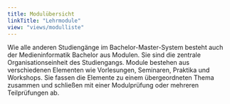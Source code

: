 ```yaml
---
title: Modulübersicht
linkTitle: "Lehrmodule"
view: "views/modulliste"
---
```


Wie alle anderen Studiengänge im Bachelor-Master-System besteht auch der Medieninformatik Bachelor aus Modulen. Sie sind die zentrale Organisationseinheit des Studiengangs. Module bestehen aus verschiedenen Elementen wie Vorlesungen, Seminaren, Praktika und Workshops. Sie fassen die Elemente zu einem übergeordneten Thema zusammen und schließen mit einer Modulprüfung oder mehreren Teilprüfungen ab.
